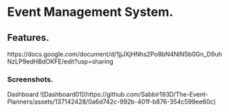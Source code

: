 # Event Management System. 
<h2>Features.</h2>
https://docs.google.com/document/d/1jjJXjHNhs2Po8bN4NIN5b0Gn_D9uhNzLP9edHBdOKFE/edit?usp=sharing

<h3>Screenshots.</h3>
Dashboard
![Dashboard01](https://github.com/Sabbir193D/The-Event-Planners/assets/137142428/0a6d742c-992b-401f-b876-354c599ee60c)
